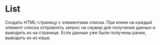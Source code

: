 # List

Создать HTML-страницу с элементами списка. При клике на каждый элемент списка отправлять запрос на сервер для получения данных и выводить их на странице. Если данные уже были получены ранее, выводить их из кэша.